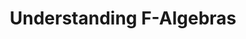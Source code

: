 ---
title: Understanding F-Algebras
url: http://bartoszmilewski.com/2013/06/10/understanding-f-algebras/
authors:
- Bartosz Milewski
type: article
tags:
- algebras
- recursion schemes
- initial algebras
doHaskell-type: blog post
---